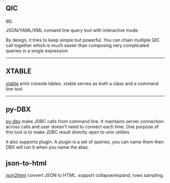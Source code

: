  

## QIC
[qic](https://walkerever.github.io/qic)

JSON/YAML/XML comand line query tool with interactive mode.

By design, it tries to keep simple but powerful.  You can chain multiple QIC call together which is much easier than composing very complicated queries in a single expression.  

----

## XTABLE
[xtable](https://walkerever.github.io/xtable)
print console tables. xtable serves as both a class and a command line tool.


----

## py-DBX
[py-dbx](https://walkerever.github.io/py-dbx)
make JDBC calls from command line. It maintains server connection across calls and user doesn't need to connect each time.  One purpose of this tool is to make JDBC result directly open to unix utitlies.  

it also supports plugin. A plugin is a set of queries, you can name them then DBX will run it when you name the alias.

## json-to-html
[json2html](https://walkerever.github.io/json2html)
convert JSON to HTML.
support collapse/expand, rows sampling.
